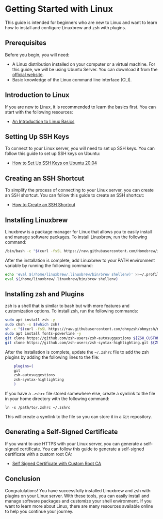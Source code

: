 # Getting Started with Linux

This guide is intended for beginners who are new to Linux and want to learn how to install and configure Linuxbrew and zsh with plugins.

## Prerequisites

Before you begin, you will need:

* A Linux distribution installed on your computer or a virtual machine. For this guide, we will be using Ubuntu Server. You can download it from the [official website](https://ubuntu.com/download/server).
* Basic knowledge of the Linux command line interface (CLI).

## Introduction to Linux

If you are new to Linux, it is recommended to learn the basics first. You can start with the following resources:

* [An Introduction to Linux Basics](https://www.digitalocean.com/community/tutorials/an-introduction-to-linux-basics)

## Setting Up SSH Keys

To connect to your Linux server, you will need to set up SSH keys. You can follow this guide to set up SSH keys on Ubuntu:

* [How to Set Up SSH Keys on Ubuntu 20.04](https://www.digitalocean.com/community/tutorials/how-to-set-up-ssh-keys-on-ubuntu-20-04)

## Creating an SSH Shortcut

To simplify the process of connecting to your Linux server, you can create an SSH shortcut. You can follow this guide to create an SSH shortcut:

* [How to Create an SSH Shortcut](https://www.digitalocean.com/community/tutorials/how-to-create-an-ssh-shortcut)

## Installing Linuxbrew

Linuxbrew is a package manager for Linux that allows you to easily install and manage software packages. To install Linuxbrew, run the following command:

```bash
/bin/bash -c "$(curl -fsSL https://raw.githubusercontent.com/Homebrew/install/HEAD/install.sh)"
```

After the installation is complete, add Linuxbrew to your PATH environment variable by running the following command:

```bash
echo 'eval $(/home/linuxbrew/.linuxbrew/bin/brew shellenv)' >>~/.profile
eval $(/home/linuxbrew/.linuxbrew/bin/brew shellenv)
```

## Installing zsh and Plugins

zsh is a shell that is similar to bash but with more features and customization options. To install zsh, run the following commands:

```bash
sudo apt install zsh -y
sudo chsh -s $(which zsh)
sh -c "$(curl -fsSL https://raw.githubusercontent.com/ohmyzsh/ohmyzsh/master/tools/install.sh)"
sudo apt install fonts-powerline -y
git clone https://github.com/zsh-users/zsh-autosuggestions ${ZSH_CUSTOM:-~/.oh-my-zsh/custom}/plugins/zsh-autosuggestions
git clone https://github.com/zsh-users/zsh-syntax-highlighting.git ${ZSH_CUSTOM:-~/.oh-my-zsh/custom}/plugins/zsh-syntax-highlighting
```

After the installation is complete, update the `~/.zshrc` file to add the zsh plugins by adding the following lines to the file:

```bash
    plugins=(
    git
    zsh-autosuggestions
    zsh-syntax-highlighting
    )
```

If you have a `.zshrc` file stored somewhere else, create a symlink to the file in your home directory with the following command:

`ln -s /path/to/.zshrc ~/.zshrc`

This will create a symlink to the file so you can store it in a `Git` repository.

## Generating a Self-Signed Certificate

If you want to use HTTPS with your Linux server, you can generate a self-signed certificate. You can follow this guide to generate a self-signed certificate with a custom root CA:

* [Self Signed Certificate with Custom Root CA](https://gist.github.com/fntlnz/cf14feb5a46b2eda428e000157447309)

## Conclusion

Congratulations! You have successfully installed Linuxbrew and zsh with plugins on your Linux server. With these tools, you can easily install and manage software packages and customize your shell environment. If you want to learn more about Linux, there are many resources available online to help you continue your journey.
